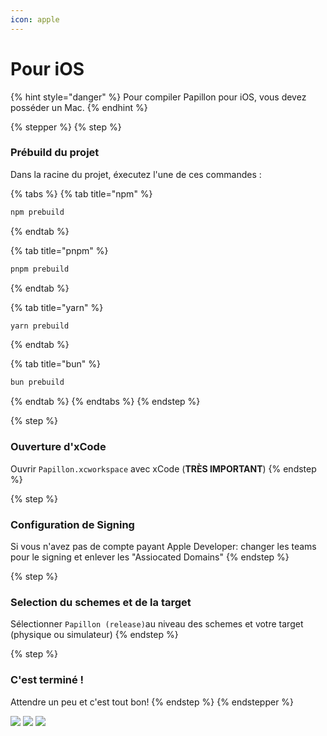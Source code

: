 ```yaml
---
icon: apple
---
```


# Pour iOS

{% hint style="danger" %}
Pour compiler Papillon pour iOS, vous devez posséder un Mac.
{% endhint %}

{% stepper %}
{% step %}
### Prébuild du projet

Dans la racine du projet, éxecutez l'une de ces commandes :

{% tabs %}
{% tab title="npm" %}
```sh
npm prebuild
```
{% endtab %}

{% tab title="pnpm" %}
```sh
pnpm prebuild
```
{% endtab %}

{% tab title="yarn" %}
```sh
yarn prebuild
```
{% endtab %}

{% tab title="bun" %}
```sh
bun prebuild
```
{% endtab %}
{% endtabs %}
{% endstep %}

{% step %}
### Ouverture d'xCode

Ouvrir `Papillon.xcworkspace` avec xCode (**TRÈS IMPORTANT**)
{% endstep %}

{% step %}
### Configuration de Signing

Si vous n'avez pas de compte payant Apple Developer: changer les teams pour le signing et enlever les "Assiocated Domains"
{% endstep %}

{% step %}
### Selection du schemes et de la target

Sélectionner `Papillon (release)`au niveau des schemes et votre target (physique ou simulateur)
{% endstep %}

{% step %}
### C'est terminé !

Attendre un peu et c'est tout bon!
{% endstep %}
{% endstepper %}

![](https://github.com/user-attachments/assets/97efe4bc-526e-45b4-b44c-eb281c25a4cc) ![](https://github.com/user-attachments/assets/7642b6d0-f296-4e49-89ee-a2f7e81ef728) ![](https://github.com/user-attachments/assets/04a8df53-b33f-4909-8738-da2fb131e87c)
